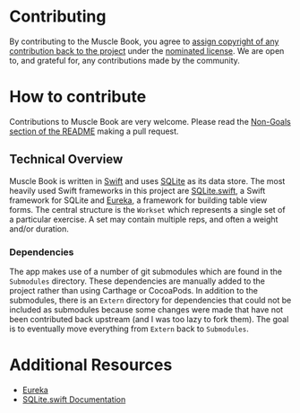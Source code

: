 # Contributing

By contributing to the Muscle Book, you agree to [assign copyright of any contribution back to the project](COPYRIGHT.md) under the [nominated license](LICENSE.md). We are open to, and grateful for, any contributions made by the community.

# How to contribute

Contributions to Muscle Book are very welcome. Please read the [Non-Goals section of the README](README.md#non-goals) making a pull request.

## Technical Overview

Muscle Book is written in [Swift](https://developer.apple.com/swift/) and uses [SQLite](https://www.sqlite.org/) as its data store. The most heavily used Swift frameworks in this project are [SQLite.swift](https://github.com/stephencelis/SQLite.swift), a Swift framework for SQLite and [Eureka](https://github.com/xmartlabs/Eureka), a framework for building table view forms. The central structure is the `Workset` which represents a single set of a particular exercise. A set may contain multiple reps, and often a weight and/or duration.

### Dependencies

The app makes use of a number of git submodules which are found in the `Submodules` directory. These dependencies are manually added to the project rather than using Carthage or CocoaPods. In addition to the submodules, there is an `Extern` directory for dependencies that could not be included as submodules because some changes were made that have not been contributed back upstream (and I was too lazy to fork them). The goal is to eventually move everything from `Extern` back to `Submodules`. 

# Additional Resources

* [Eureka](https://github.com/xmartlabs/Eureka)
* [SQLite.swift Documentation](https://github.com/stephencelis/SQLite.swift/blob/master/Documentation/Index.md#sqliteswift-documentation)